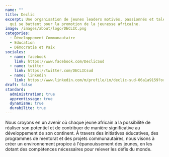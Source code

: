 ```yaml
---
name: ""
title: Declic
excerpt: Une organisation de jeunes leaders motivés, passionnés et talentueux
  qui se battent pour la promotion de la jeunesse africaine.
image: /images/about/logo/DECLIC.png
categories:
  - Développement Communautaire
  - Education
  - Démocratie et Paix
sociales:
  - name: facebook
    link: https://www.facebook.com/DeclicSud
  - name: twitter
    link: https://twitter.com/DECLICsud
  - name: linkedin
    link: https://www.linkedin.com/m/profile/in/declic-sud-06a1a9159?originalSubdomain=sn
draft: false
standard:
  administration: true
  apprentissage: true
  dynamisme: true
  durabilite: true
---
```


Nous croyons en un avenir où chaque jeune africain a la possibilité de réaliser son potentiel et de contribuer de manière significative au développement de son continent. À travers des initiatives éducatives, des programmes de mentorat et des projets communautaires, nous visons à créer un environnement propice à l'épanouissement des jeunes, en les dotant des compétences nécessaires pour relever les défis du monde.
